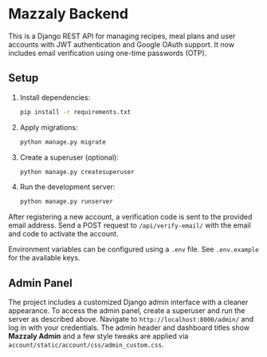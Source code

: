 # Mazzaly Backend

This is a Django REST API for managing recipes, meal plans and user accounts with JWT authentication and Google OAuth support.
It now includes email verification using one-time passwords (OTP).

## Setup

1. Install dependencies:
   ```bash
   pip install -r requirements.txt
   ```
2. Apply migrations:
   ```bash
   python manage.py migrate
   ```
3. Create a superuser (optional):
   ```bash
   python manage.py createsuperuser
   ```
4. Run the development server:
   ```bash
   python manage.py runserver
   ```

After registering a new account, a verification code is sent to the provided email address.
Send a POST request to `/api/verify-email/` with the email and code to activate the account.

Environment variables can be configured using a `.env` file. See `.env.example` for the available keys.

## Admin Panel

The project includes a customized Django admin interface with a cleaner
appearance. To access the admin panel, create a superuser and run the server as
described above. Navigate to `http://localhost:8000/admin/` and log in with your
credentials. The admin header and dashboard titles show **Mazzaly Admin** and a
few style tweaks are applied via `account/static/account/css/admin_custom.css`.

